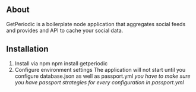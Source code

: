 ## About 

GetPeriodic is a boilerplate node application that aggregates social feeds and provides and API to cache your social data.

## Installation

1. Install via npm
    npm install getperiodic
2. Configure environment settings
The application will not start until you configure database.json as well as passport.yml *you have to make sure you have passport strategies for every configuration in passport.yml*

